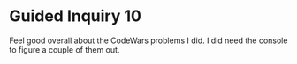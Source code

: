 <h1>Guided Inquiry 10</h1>

Feel good overall about the CodeWars problems I did.
I did need the console to figure a couple of them out.

